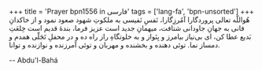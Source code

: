 +++
title = 'Prayer bpn1556 in فارسی'
tags = ['lang-fa', 'bpn-unsorted']
+++
هُواللّه تعالی
پروردگارا آمُرزِگارا، نَفسِ نَفیسی به ملکوتِ شهود صعود نمود و از خاکدانِ فانی به جهانِ جاودانی شتافت، میهمانِ جدید است عزیز فرما، بندۀ قدیم است خِلعَتِ بَدیع عطا کن، ای بی‌نیاز بیامرز و بِنَواز و به خلوتگاهِ راز راه ده و در محفلِ تَجَلّی همدم و دمساز نما. توئی دهنده و بخشنده و مهربان و توئی آمرزنده و نوازنده و توانا.

-- Abdu'l-Bahá
